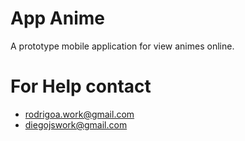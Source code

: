 # App Anime

A prototype mobile application for view animes online.

# For Help contact
 - rodrigoa.work@gmail.com
 - diegojswork@gmail.com
